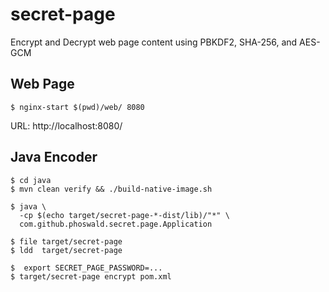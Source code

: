 
# secret-page

Encrypt and Decrypt web page content using PBKDF2, SHA-256, and AES-GCM

## Web Page

~~~
$ nginx-start $(pwd)/web/ 8080
~~~

URL: http://localhost:8080/

## Java Encoder

~~~
$ cd java
$ mvn clean verify && ./build-native-image.sh

$ java \
  -cp $(echo target/secret-page-*-dist/lib)/"*" \
  com.github.phoswald.secret.page.Application

$ file target/secret-page
$ ldd  target/secret-page

$  export SECRET_PAGE_PASSWORD=...
$ target/secret-page encrypt pom.xml
~~~
